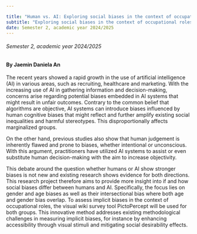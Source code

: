 ```yaml
---

title: "Human vs. AI: Exploring social biases in the context of occupational roles"
subtitle: "Exploring social biases in the context of occupational roles"
date: Semester 2, academic year 2024/2025
---
```


###### Semester 2, academic year 2024/2025
#### By Jaemin Daniela An

The recent years showed a rapid growth in the use of artificial intelligence (AI) in various areas, such as recruiting, healthcare and marketing. With the increasing use of AI in gathering information and decision-making, concerns arise regarding potential biases embedded in AI systems that might result in unfair outcomes. Contrary to the common belief that algorithms are objective, AI systems can introduce biases influenced by human cognitive biases that might reflect and further amplify existing social inequalities and harmful stereotypes. This disproportionally affects marginalized groups. 

On the other hand, previous studies also show that human judgement is inherently flawed and prone to biases, whether intentional or unconscious. With this argument, practitioners have utilized AI systems to assist or even substitute human decision-making with the aim to increase objectivity. 

This debate around the question whether humans or AI show stronger biases is not new and existing research shows evidence for both directions. This research project therefore aims to provide more insight into if and how social biases differ between humans and AI. Specifically, the focus lies on gender and age biases as well as their intersectional bias where both age and gender bias overlap. To assess implicit biases in the context of occupational roles, the visual wiki survey tool PictoPercept will be used for both groups. This innovative method addresses existing methodological challenges in measuring implicit biases, for instance by enhancing accessibility through visual stimuli and mitigating social desirability effects.
